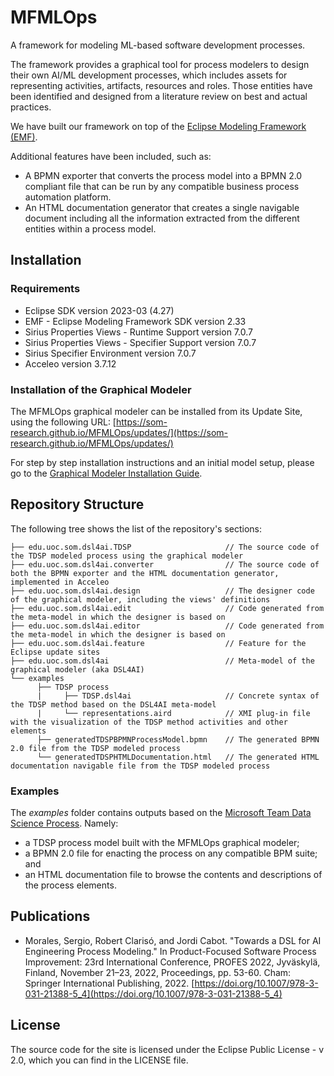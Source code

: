 # MFMLOps

A framework for modeling ML-based software development processes.

The framework provides a graphical tool for process modelers to design their own AI/ML development processes, which includes assets for representing activities, artifacts, resources and roles. Those entities have been identified and designed from a literature review on best and actual practices.

We have built our framework on top of the [Eclipse Modeling Framework (EMF)](https://www.eclipse.org/emf/).

Additional features have been included, such as:
- A BPMN exporter that converts the process model into a BPMN 2.0 compliant file that can be run by any compatible business process automation platform.
- An HTML documentation generator that creates a single navigable document including all the information extracted from the different entities within a process model.

## Installation

### Requirements

- Eclipse SDK version 2023-03 (4.27)
- EMF - Eclipse Modeling Framework SDK version 2.33
- Sirius Properties Views - Runtime Support version 7.0.7
- Sirius Properties Views - Specifier Support version 7.0.7
- Sirius Specifier Environment version 7.0.7
- Acceleo version 3.7.12

### Installation of the Graphical Modeler

The MFMLOps graphical modeler can be installed from its Update Site, using the following URL: [https://som-research.github.io/MFMLOps/updates/](https://som-research.github.io/MFMLOps/updates/)

For step by step installation instructions and an initial model setup, please go to the [Graphical Modeler Installation Guide](https://github.com/SOM-Research/MFMLOps/blob/main/docs/graphicalModelerInstallation.md).

## Repository Structure

The following tree shows the list of the repository's sections:

```
├── edu.uoc.som.dsl4ai.TDSP                     // The source code of the TDSP modeled process using the graphical modeler
├── edu.uoc.som.dsl4ai.converter                // The source code of both the BPMN exporter and the HTML documentation generator, implemented in Acceleo
├── edu.uoc.som.dsl4ai.design                   // The designer code of the graphical modeler, including the views' definitions
├── edu.uoc.som.dsl4ai.edit                     // Code generated from the meta-model in which the designer is based on
├── edu.uoc.som.dsl4ai.editor                   // Code generated from the meta-model in which the designer is based on
├── edu.uoc.som.dsl4ai.feature                  // Feature for the Eclipse update sites
├── edu.uoc.som.dsl4ai                          // Meta-model of the graphical modeler (aka DSL4AI)
└── examples
      ├── TDSP process
      |     ├── TDSP.dsl4ai                     // Concrete syntax of the TDSP method based on the DSL4AI meta-model
      |     └── representations.aird            // XMI plug-in file with the visualization of the TDSP method activities and other elements
      ├── generatedTDSPBPMNProcessModel.bpmn    // The generated BPMN 2.0 file from the TDSP modeled process
      └── generatedTDSPHTMLDocumentation.html   // The generated HTML documentation navigable file from the TDSP modeled process  
```

### Examples

The *examples* folder contains outputs based on the [Microsoft Team Data Science Process](https://learn.microsoft.com/en-us/azure/architecture/data-science-process/overview). Namely:
- a TDSP process model built with the MFMLOps graphical modeler;
- a BPMN 2.0 file for enacting the process on any compatible BPM suite; and
- an HTML documentation file to browse the contents and descriptions of the process elements.

## Publications

- Morales, Sergio, Robert Clarisó, and Jordi Cabot. "Towards a DSL for AI Engineering Process Modeling." In Product-Focused Software Process Improvement: 23rd International Conference, PROFES 2022, Jyväskylä, Finland, November 21–23, 2022, Proceedings, pp. 53-60. Cham: Springer International Publishing, 2022. [https://doi.org/10.1007/978-3-031-21388-5_4](https://doi.org/10.1007/978-3-031-21388-5_4)

## License

The source code for the site is licensed under the Eclipse Public License - v 2.0, which you can find in the LICENSE file.
